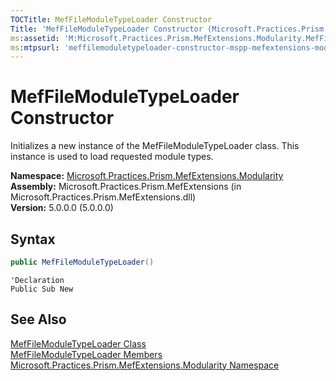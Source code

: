 ```yaml
---
TOCTitle: MefFileModuleTypeLoader Constructor
Title: 'MefFileModuleTypeLoader Constructor (Microsoft.Practices.Prism.MefExtensions.Modularity)'
ms:assetid: 'M:Microsoft.Practices.Prism.MefExtensions.Modularity.MefFileModuleTypeLoader.\#ctor'
ms:mtpsurl: 'meffilemoduletypeloader-constructor-mspp-mefextensions-modularity.md'
---
```


# MefFileModuleTypeLoader Constructor

Initializes a new instance of the MefFileModuleTypeLoader class. This instance is used to load requested module types.

**Namespace:** [Microsoft.Practices.Prism.MefExtensions.Modularity](/patterns-practices/reference/mspp-mefextensions-modularity-namespace)<br/>
**Assembly:** Microsoft.Practices.Prism.MefExtensions (in Microsoft.Practices.Prism.MefExtensions.dll)<br/>
**Version:** 5.0.0.0 (5.0.0.0)

## Syntax

```C#
public MefFileModuleTypeLoader()
```

```VB
'Declaration
Public Sub New
```

## See Also

[MefFileModuleTypeLoader Class](/patterns-practices/reference/meffilemoduletypeloader-class-mspp-mefextensions-modularity)<br/>
[MefFileModuleTypeLoader Members](/patterns-practices/reference/meffilemoduletypeloader-members-mspp-mefextensions-modularity)<br/>
[Microsoft.Practices.Prism.MefExtensions.Modularity Namespace](/patterns-practices/reference/mspp-mefextensions-modularity-namespace)<br/>